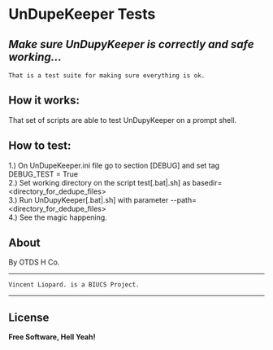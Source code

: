 # UnDupeKeeper Tests
*Make sure UnDupyKeeper is correctly and safe working...*
--
    That is a test suite for making sure everything is ok.
## How it works:
That set of scripts are able to test UnDupyKeeper on a prompt shell.
## How to test:
1.) On UnDupeKeeper.ini file go to section [DEBUG] and set tag DEBUG_TEST = True  
2.) Set working directory on the script test[.bat|.sh] as basedir=<directory_for_dedupe_files>  
3.) Run UnDupyKeeper[.bat|.sh] with parameter --path=<directory_for_dedupe_files>  
4.) See the magic happening.
## About
By OTDS H Co.
___
    Vincent Liopard. is a BIUCS Project.
___
## License
**Free Software, Hell Yeah!**